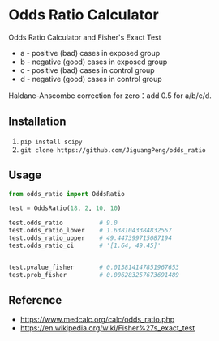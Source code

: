 # Odds Ratio Calculator

Odds Ratio Calculator and Fisher's Exact Test

* a - positive (bad)  cases in exposed group
* b - negative (good) cases in exposed group
* c - positive (bad)  cases in control group
* d - negative (good) cases in control group

Haldane-Anscombe correction for zero：add 0.5 for a/b/c/d.


## Installation

1. `pip install scipy`
2. `git clone https://github.com/JiguangPeng/odds_ratio`


## Usage


```python
from odds_ratio import OddsRatio

test = OddsRatio(18, 2, 10, 10)

test.odds_ratio          # 9.0
test.odds_ratio_lower    # 1.6381043384832557
test.odds_ratio_upper    # 49.447399715087194
test.odds_ratio_ci       # '[1.64, 49.45]'


test.pvalue_fisher       # 0.013814147851967653
test.prob_fisher         # 0.006283257673691489
```

## Reference

- https://www.medcalc.org/calc/odds_ratio.php
- https://en.wikipedia.org/wiki/Fisher%27s_exact_test
